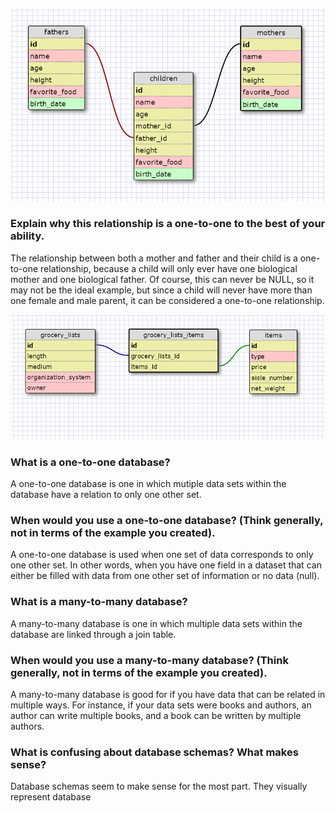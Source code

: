 
![one-to-one-schema](imgs/one-to-one.PNG)

### Explain why this relationship is a one-to-one to the best of your ability. 

The relationship between both a mother and father and their child is a one-to-one relationship, because
a child will only ever have one biological mother and one biological father. Of course, this can never
be NULL, so it may not be the ideal example, but since a child will never have more than one female and male parent, it can be considered a one-to-one relationship.


![grocery-list](imgs/grocery-list.PNG)


### What is a one-to-one database?

A one-to-one database is one in which mutiple data sets within the database have a relation to only one other set.

### When would you use a one-to-one database? (Think generally, not in terms of the example you created).

A one-to-one database is used when one set of data corresponds to only one other set. In other words, when you have one field in a dataset that can either be filled with data from one other set of information or no data (null).

### What is a many-to-many database?

A many-to-many database is one in which multiple data sets within the database are linked through a join table.

### When would you use a many-to-many database? (Think generally, not in terms of the example you created).

A many-to-many database is good for if you have data that can be related in multiple ways. For instance, if your data sets were books and authors, an author can write multiple books, and a book can be written by multiple authors.

### What is confusing about database schemas? What makes sense?

Database schemas seem to make sense for the most part. They visually represent database